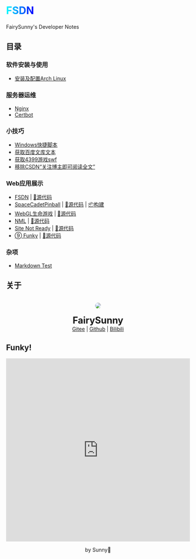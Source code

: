<h6 style="display: none">FairySunny's Developer Notes</h6>

<h1 id="FSDN" style="margin-top: 0"><span style="background: linear-gradient(to right, cyan, blue); background-clip: text; -webkit-background-clip: text; color: transparent;">FSDN</span></h1>

FairySunny's Developer Notes

## 目录

### 软件安装与使用

- [安装及配置Arch Linux](index.html?software-usage/install-archlinux)

### 服务器运维

- [Nginx](index.html?server-maintenance/nginx)
- [Certbot](index.html?server-maintenance/certbot)

### 小技巧

- [Windows快捷脚本](index.html?tricks/windows-scripts)
- [获取百度文库文本](index.html?tricks/wenkudown)
- [获取4399游戏swf](index.html?tricks/4399swf)
- [移除CSDN“关注博主即可阅读全文”](index.html?tricks/csdnshow)

### Web应用展示

- <a href="https://fsdn.sunny.icu/" onclick="alert('害搁这原地TP呢')">FSDN</a> | [:page_facing_up:源代码](https://github.com/FairySunny/FairySunny.github.io)
- [SpaceCadetPinball](https://thhh_sunny.gitee.io/space-cadet-pinball-web) | [:page_facing_up:源代码](https://github.com/THHH0Sunshine/SpaceCadetPinball) | [:package:构建](https://gitee.com/thhh_sunny/space-cadet-pinball-web)
- [WebGL生命游戏](https://thhh_sunny.gitee.io/shengmingyouxi-webgl) | [:page_facing_up:源代码](https://gitee.com/thhh_sunny/shengmingyouxi-webgl)
- [NML](https://thhh_sunny.gitee.io/nml) | [:page_facing_up:源代码](https://gitee.com/thhh_sunny/nml)
- [Site Not Ready](https://thhh_sunny.gitee.io/site-not-ready) | [:page_facing_up:源代码](https://gitee.com/thhh_sunny/site-not-ready)
- [➈ Funky](https://thhh_sunny.gitee.io/funky) | [:page_facing_up:源代码](https://gitee.com/thhh_sunny/funky)

### 杂项

- [Markdown Test](index.html?misc/markdown-test)

## 关于

<p style="text-align: center">
<br>
<img style="border-radius: 50%" src="https://foruda.gitee.com/avatar/1680592789363171979/2238128_thhh_sunny_1680592789.png">
<br><br>
<span style="font-size: 25px; font-weight: bold">FairySunny</span>
<br>
<a href="https://gitee.com/thhh_sunny">Gitee</a> | <a href="https://github.com/FairySunny">Github</a> | <a href="https://space.bilibili.com/269407920">Bilibili</a>
</p>

## Funky!

<p><iframe style="border: none; width: 100%; height: 500px" src="https://thhh_sunny.gitee.io/funky/"></iframe></p>

<p style="text-align: center">by Sunny💛</p>
